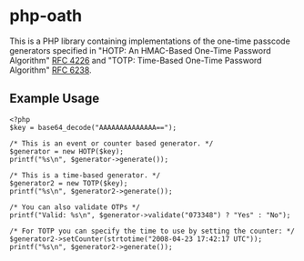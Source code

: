 php-oath
========

This is a PHP library containing implementations of the one-time passcode
generators specified in "HOTP: An HMAC-Based One-Time Password Algorithm"
[RFC 4226](https://tools.ietf.org/html/rfc4426) and "TOTP: Time-Based One-Time
Password Algorithm" [RFC 6238](https://tools.ietf.org/html/rfc6238).

Example Usage
-------------

    <?php
    $key = base64_decode("AAAAAAAAAAAAAA==");

    /* This is an event or counter based generator. */
    $generator = new HOTP($key);
    printf("%s\n", $generator->generate());

    /* This is a time-based generator. */
    $generator2 = new TOTP($key);
    printf("%s\n", $generator2->generate());

    /* You can also validate OTPs */
    printf("Valid: %s\n", $generator->validate("073348") ? "Yes" : "No");

    /* For TOTP you can specify the time to use by setting the counter: */
    $generator2->setCounter(strtotime("2008-04-23 17:42:17 UTC"));
    printf("%s\n", $generator2->generate());
